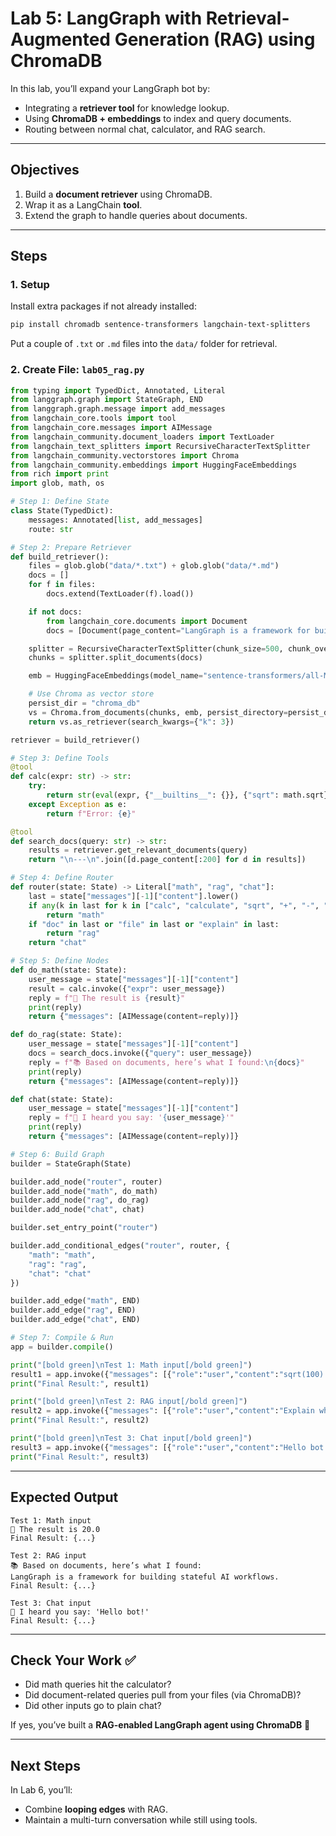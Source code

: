 # Lab 5: LangGraph with Retrieval-Augmented Generation (RAG) using ChromaDB

In this lab, you’ll expand your LangGraph bot by:

* Integrating a **retriever tool** for knowledge lookup.
* Using **ChromaDB + embeddings** to index and query documents.
* Routing between normal chat, calculator, and RAG search.

---

## Objectives

1. Build a **document retriever** using ChromaDB.
2. Wrap it as a LangChain **tool**.
3. Extend the graph to handle queries about documents.

---

## Steps

### 1. Setup

Install extra packages if not already installed:

```bash
pip install chromadb sentence-transformers langchain-text-splitters
```

Put a couple of `.txt` or `.md` files into the `data/` folder for retrieval.

### 2. Create File: `lab05_rag.py`

```python
from typing import TypedDict, Annotated, Literal
from langgraph.graph import StateGraph, END
from langgraph.graph.message import add_messages
from langchain_core.tools import tool
from langchain_core.messages import AIMessage
from langchain_community.document_loaders import TextLoader
from langchain_text_splitters import RecursiveCharacterTextSplitter
from langchain_community.vectorstores import Chroma
from langchain_community.embeddings import HuggingFaceEmbeddings
from rich import print
import glob, math, os

# Step 1: Define State
class State(TypedDict):
    messages: Annotated[list, add_messages]
    route: str

# Step 2: Prepare Retriever
def build_retriever():
    files = glob.glob("data/*.txt") + glob.glob("data/*.md")
    docs = []
    for f in files:
        docs.extend(TextLoader(f).load())

    if not docs:
        from langchain_core.documents import Document
        docs = [Document(page_content="LangGraph is a framework for building stateful AI workflows.")]

    splitter = RecursiveCharacterTextSplitter(chunk_size=500, chunk_overlap=50)
    chunks = splitter.split_documents(docs)

    emb = HuggingFaceEmbeddings(model_name="sentence-transformers/all-MiniLM-L6-v2")

    # Use Chroma as vector store
    persist_dir = "chroma_db"
    vs = Chroma.from_documents(chunks, emb, persist_directory=persist_dir)
    return vs.as_retriever(search_kwargs={"k": 3})

retriever = build_retriever()

# Step 3: Define Tools
@tool
def calc(expr: str) -> str:
    try:
        return str(eval(expr, {"__builtins__": {}}, {"sqrt": math.sqrt}))
    except Exception as e:
        return f"Error: {e}"

@tool
def search_docs(query: str) -> str:
    results = retriever.get_relevant_documents(query)
    return "\n---\n".join([d.page_content[:200] for d in results])

# Step 4: Define Router
def router(state: State) -> Literal["math", "rag", "chat"]:
    last = state["messages"][-1]["content"].lower()
    if any(k in last for k in ["calc", "calculate", "sqrt", "+", "-", "*", "/"]):
        return "math"
    if "doc" in last or "file" in last or "explain" in last:
        return "rag"
    return "chat"

# Step 5: Define Nodes
def do_math(state: State):
    user_message = state["messages"][-1]["content"]
    result = calc.invoke({"expr": user_message})
    reply = f"🧮 The result is {result}"
    print(reply)
    return {"messages": [AIMessage(content=reply)]}

def do_rag(state: State):
    user_message = state["messages"][-1]["content"]
    docs = search_docs.invoke({"query": user_message})
    reply = f"📚 Based on documents, here’s what I found:\n{docs}"
    print(reply)
    return {"messages": [AIMessage(content=reply)]}

def chat(state: State):
    user_message = state["messages"][-1]["content"]
    reply = f"💬 I heard you say: '{user_message}'"
    print(reply)
    return {"messages": [AIMessage(content=reply)]}

# Step 6: Build Graph
builder = StateGraph(State)

builder.add_node("router", router)
builder.add_node("math", do_math)
builder.add_node("rag", do_rag)
builder.add_node("chat", chat)

builder.set_entry_point("router")

builder.add_conditional_edges("router", router, {
    "math": "math",
    "rag": "rag",
    "chat": "chat"
})

builder.add_edge("math", END)
builder.add_edge("rag", END)
builder.add_edge("chat", END)

# Step 7: Compile & Run
app = builder.compile()

print("[bold green]\nTest 1: Math input[/bold green]")
result1 = app.invoke({"messages": [{"role":"user","content":"sqrt(100) + 10"}]})
print("Final Result:", result1)

print("[bold green]\nTest 2: RAG input[/bold green]")
result2 = app.invoke({"messages": [{"role":"user","content":"Explain what the docs say about LangGraph"}]})
print("Final Result:", result2)

print("[bold green]\nTest 3: Chat input[/bold green]")
result3 = app.invoke({"messages": [{"role":"user","content":"Hello bot!"}]})
print("Final Result:", result3)
```

---

## Expected Output

```text
Test 1: Math input
🧮 The result is 20.0
Final Result: {...}

Test 2: RAG input
📚 Based on documents, here’s what I found:
LangGraph is a framework for building stateful AI workflows.
Final Result: {...}

Test 3: Chat input
💬 I heard you say: 'Hello bot!'
Final Result: {...}
```

---

## Check Your Work ✅

* Did math queries hit the calculator?
* Did document-related queries pull from your files (via ChromaDB)?
* Did other inputs go to plain chat?

If yes, you’ve built a **RAG-enabled LangGraph agent using ChromaDB** 🎉

---

## Next Steps

In Lab 6, you’ll:

* Combine **looping edges** with RAG.
* Maintain a multi-turn conversation while still using tools.
